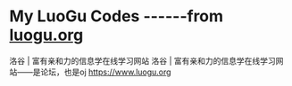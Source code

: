 # My LuoGu Codes  ------from [luogu.org](https://www.luogu.org)
洛谷 | 富有亲和力的信息学在线学习网站
洛谷 | 富有亲和力的信息学在线学习网站——是论坛，也是oj https://www.luogu.org